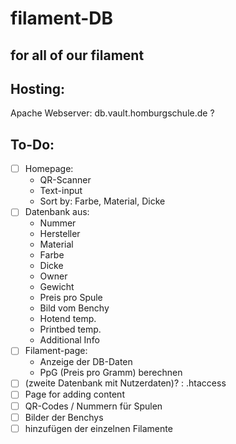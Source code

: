 # filament-DB
## for all of our filament
## Hosting:
Apache Webserver: db.vault.homburgschule.de ?
## To-Do:

- [ ] Homepage:
    - QR-Scanner
    - Text-input
    - Sort by: Farbe, Material, Dicke
- [ ] Datenbank aus:
    - Nummer
    - Hersteller
    - Material
    - Farbe
    - Dicke
    - Owner
    - Gewicht
    - Preis pro Spule
    - Bild vom Benchy
    - Hotend temp.
    - Printbed temp.
    - Additional Info
- [ ] Filament-page:
    - Anzeige der DB-Daten
    - PpG (Preis pro Gramm) berechnen
- [ ] (zweite Datenbank mit Nutzerdaten)? : .htaccess
- [ ] Page for adding content
- [ ] QR-Codes / Nummern für Spulen
- [ ] Bilder der Benchys
- [ ] hinzufügen der einzelnen Filamente